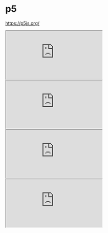 # p5
https://p5js.org/ 
<iframe src="https://editor.p5js.org/nandara.viana/full/Bzhz_8vl_"></iframe>
<iframe src="https://editor.p5js.org/nandara.viana/full/IwPVeetIY"></iframe>
<iframe src="https://editor.p5js.org/nandara.viana/full/ewBenrHRm"></iframe>
<iframe src="https://editor.p5js.org/nandara.viana/full/zNyQ5Hbgl"></iframe>
